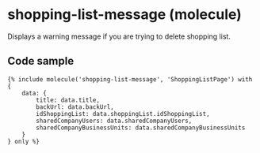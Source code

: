 # shopping-list-message (molecule)

Displays a warning message if you are trying to delete shopping list.

## Code sample 

```
{% include molecule('shopping-list-message', 'ShoppingListPage') with {
    data: {
        title: data.title,
        backUrl: data.backUrl,
        idShoppingList: data.shoppingList.idShoppingList,
        sharedCompanyUsers: data.sharedCompanyUsers,
        sharedCompanyBusinessUnits: data.sharedCompanyBusinessUnits
    }
} only %}
```
